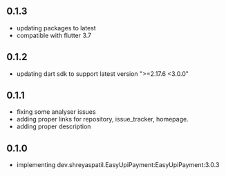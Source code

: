 ## 0.1.3

- updating packages to latest
- compatible with flutter 3.7

## 0.1.2

- updating dart sdk to support latest version ">=2.17.6 <3.0.0"

## 0.1.1

- fixing some analyser issues
- adding proper links for repository, issue_tracker, homepage.
- adding proper description

## 0.1.0

- implementing dev.shreyaspatil.EasyUpiPayment:EasyUpiPayment:3.0.3
